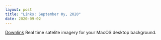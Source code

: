 ```yaml
---
layout: post
title: "Links: September 0y, 2020"
date: 2020-09-02
---
```

[Downlink](https://apps.apple.com/us/app/downlink/id1454269192?mt=12) Real time satelite imagery for your MacOS desktop background.




